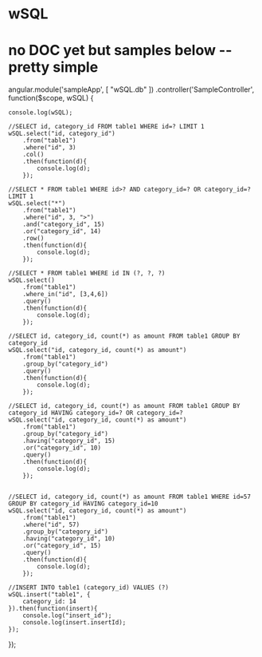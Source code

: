 # wSQL

# no DOC yet but samples below -- pretty simple


angular.module('sampleApp', [
    "wSQL.db"
])
.controller('SampleController', function($scope, wSQL) {

    console.log(wSQL);

    //SELECT id, category_id FROM table1 WHERE id=? LIMIT 1
    wSQL.select("id, category_id")
        .from("table1")
        .where("id", 3)
        .col()
        .then(function(d){
            console.log(d);
        });

    //SELECT * FROM table1 WHERE id>? AND category_id=? OR category_id=? LIMIT 1
    wSQL.select("*")
        .from("table1")
        .where("id", 3, ">")
        .and("category_id", 15)
        .or("category_id", 14)
        .row()
        .then(function(d){
            console.log(d);
        });

    //SELECT * FROM table1 WHERE id IN (?, ?, ?)
    wSQL.select()
        .from("table1")
        .where_in("id", [3,4,6])
        .query()
        .then(function(d){
            console.log(d);
        });

    //SELECT id, category_id, count(*) as amount FROM table1 GROUP BY category_id
    wSQL.select("id, category_id, count(*) as amount")
        .from("table1")
        .group_by("category_id")
        .query()
        .then(function(d){
            console.log(d);
        });

    //SELECT id, category_id, count(*) as amount FROM table1 GROUP BY category_id HAVING category_id=? OR category_id=?
    wSQL.select("id, category_id, count(*) as amount")
        .from("table1")
        .group_by("category_id")
        .having("category_id", 15)
        .or("category_id", 10)
        .query()
        .then(function(d){
            console.log(d);
        });


    //SELECT id, category_id, count(*) as amount FROM table1 WHERE id=57 GROUP BY category_id HAVING category_id=10
    wSQL.select("id, category_id, count(*) as amount")
        .from("table1")
        .where("id", 57)
        .group_by("category_id")
        .having("category_id", 10)
        .or("category_id", 15)
        .query()
        .then(function(d){
            console.log(d);
        });

    //INSERT INTO table1 (category_id) VALUES (?)
    wSQL.insert("table1", {
        category_id: 14
    }).then(function(insert){
        console.log("insert_id");
        console.log(insert.insertId);
    });

});